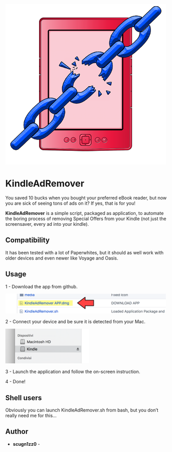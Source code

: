 <img src="media/IconRGB.png" width="500">

KindleAdRemover
======================
You saved 10 bucks when you bought your preferred eBook reader, but now you are sick of seeing tons of ads on it? If yes, that is for you!

**KindleAdRemover** is a simple script, packaged as application, to automate the boring process of removing Special Offers from your Kindle (not just the screensaver, every ad into your kindle).

## Compatibility

It has been tested with a lot of Paperwhites, but it should as well work with older devices and even newer like Voyage and Oasis.

## Usage

1 - Download the app from github.

<img src="media/DownloadAPP.png" width="500">

2 - Connect your device and be sure it is detected from your Mac.

<img src="media/KindleConnected.png" width="260">

3 - Launch the application and follow the on-screen instruction.

4 - Done!

## Shell users

Obviously you can launch KindleAdRemover.sh from bash, but you don’t really need me for this…

## Author

* **scugn1zz0** -